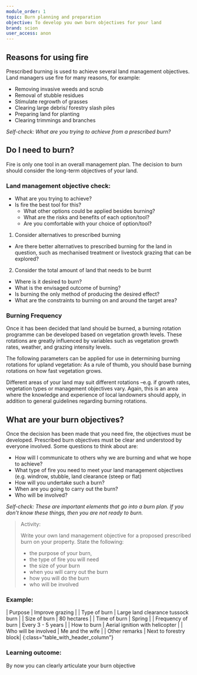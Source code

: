 ```yaml
---
module_order: 1
topic: Burn planning and preparation
objective: To develop you own burn objectives for your land
brand: scion
user_access: anon
---
```

## Reasons for using fire

Prescribed burning is used to achieve several land management objectives. Land managers use fire for many reasons, for example: 
* Removing invasive weeds and scrub
* Removal of stubble residues 
* Stimulate regrowth of grasses 
* Clearing large debris/ forestry slash piles
* Preparing land for planting
* Clearing trimmings and branches  

_Self-check: What are you trying to achieve from a prescribed burn?_


## Do I need to burn?

Fire is only one tool in an overall management plan. The decision to burn should consider 
the long-term objectives of your land.  

### Land management objective check:
* What are you trying to achieve?
* Is fire the best tool for this?
  * What other options could be applied besides burning?
  * What are the risks and benefits of each option/tool?
  * Are you comfortable with your choice of option/tool?

1. Consider alternatives to prescribed burning
  * Are there better alternatives to prescribed burning for the land in question, such as mechanised treatment or livestock grazing that can be explored?

2. Consider the total amount of land that needs to be burnt
  * Where is it desired to burn?
  * What is the envisaged outcome of burning?
  * Is burning the only method of producing the desired effect?
  *  What are the constraints to burning on and around the target area?

### Burning Frequency 
Once it has been decided that land should be burned, a burning rotation programme can be developed based on vegetation growth levels. These rotations are greatly influenced by variables such as vegetation growth rates, weather, and grazing intensity levels. 

The following parameters can be applied for use in determining burning rotations for upland vegetation: As a rule of thumb, you should base burning rotations on how fast vegetation grows. 

Different areas of your land may suit different rotations –e.g. if growth rates, vegetation types or management objectives vary. Again, this is an area where the knowledge and experience of local landowners should apply, in addition to general guidelines regarding burning rotations. 

## What are your burn objectives?

Once the decision has been made that you need fire, the objectives must be developed. Prescribed burn objectives must be clear and understood by everyone involved. Some questions to think about are:

* How will I communicate to others why we are burning and what we hope to achieve?   
* What type of fire you need to meet your land management objectives (e.g. windrow, stubble, land clearance (steep or flat)
* How will you undertake such a burn?
* When are you going to carry out the burn?
* Who will be involved?

_Self-check: These are important elements that go into a burn plan. If you don’t know these things, then you are not ready to burn._

> Activity:
> 
> Write your own land management objective for a proposed prescribed burn on your property. State the following:
> * the purpose of your burn,
> * the type of fire you will need
> *  the size of your burn
> * when you will carry out the burn
> * how you will do the burn
> * who will be involved

### Example:
| Purpose     | Improve grazing |
| Type of burn   | Large land clearance tussock burn |
| Size of burn    | 80 hectares |
| Time of burn   | Spring |
| Frequency of burn     | Every 3 - 5 years |
| How to burn   | Aerial ignition with helicopter |
| Who will be involved   | Me and the wife |
| Other remarks  | Next to forestry block|
{:class="table_with_header_column"}

### Learning outcome: 
By now you can clearly articulate your burn objective


